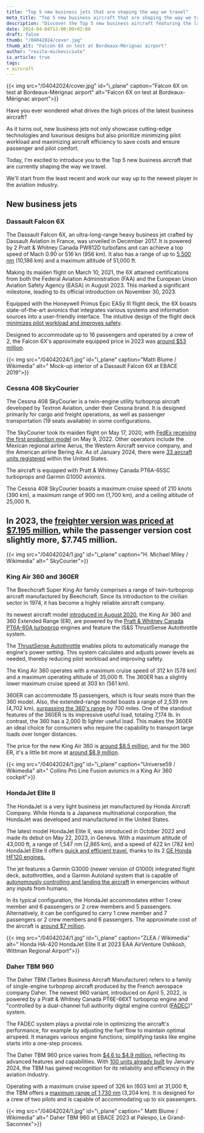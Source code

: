 ```yaml
---
title: "Top 5 new business jets that are shaping the way we travel"
meta_title: "Top 5 new business aircraft that are shaping the way we travel"
description: "Discover the Top 5 new business aircraft featuring the latest avionics and impressive performance, spanning from very light to ultra-long-range heavy jets."
date: 2024-04-04T13:00:00+02:00
draft: false
thumb: "/04042024/cover.jpg"
thumb_alt: "Falcon 6X on test at Bordeaux-Mérignac airport"
author: "rosita-mickeviciute"
is_article: true
tags:
- aircraft
---
```

{{< img src="/04042024/cover.jpg" id="i_plane" caption="Falcon 6X on test at Bordeaux-Mérignac airport" alt="Falcon 6X on test at Bordeaux-Mérignac airport">}}

Have you ever wondered what drives the high prices of the latest business aircraft?

As it turns out, new business jets not only showcase cutting-edge technologies and luxurious designs but also prioritize minimizing pilot workload and maximizing aircraft efficiency to save costs and ensure passenger and pilot comfort. 

Today, I'm excited to introduce you to the Top 5 new business aircraft that are currently shaping the way we travel. 

We'll start from the least recent and work our way up to the newest player in the aviation industry.

## New business jets

### Dassault Falcon 6X

The Dassault Falcon 6X, an ultra-long-range heavy business jet crafted by Dassault Aviation in France, was unveiled in December 2017. It is powered by 2 Pratt & Whitney Canada PW812D turbofans and can achieve a top speed of Mach 0.90 or 516 kn (956 km). It also has a range of up to [5,500 nm](https://www.dassaultfalcon.com/businessjets/falcon-6x/) (10,186 km) and a maximum altitude of 51,000 ft.

Making its maiden flight on March 10, 2021, the 6X attained certifications from both the Federal Aviation Administration (FAA) and the European Union Aviation Safety Agency (EASA) in August 2023. This marked a significant milestone, leading to its official introduction on November 30, 2023.

Equipped with the Honeywell Primus Epic EASy III flight deck, the 6X boasts state-of-the-art avionics that integrates various systems and information sources into a user-friendly interface. The intuitive design of the flight deck [minimizes pilot workload and improves safety](https://aerospace.honeywell.com/content/dam/aerobt/en/documents/landing-pages/brochures/A60-0919-000-002-PrimusApexAvionicsSystem_bro.pdf).

Designed to accommodate up to 16 passengers and operated by a crew of 2, the Falcon 6X's approximate equipped price in 2023 was [around $53 million](https://infogram.com/bca-table-2023-jets-1ho16vorwrp8x4n). 

{{< img src="/04042024/1.jpg" id="i_plane" caption="Matti Blume / Wikimedia" alt=" Mock-up interior of a Dassault Falcon 6X at EBACE 2019">}}

### Cessna 408 SkyCourier

The Cessna 408 SkyCourier is a twin-engine utility turboprop aircraft developed by Textron Aviation, under their Cessna brand. It is designed primarily for cargo and freight operations, as well as passenger transportation (19 seats available) in some configurations.

The SkyCourier took its maiden flight on May 17, 2020, with [FedEx receiving the first production model](https://airlinegeeks.com/2022/05/13/textron-aviation-delivers-fedex-s-first-cessna-skycourier/) on May 9, 2022. Other operators include the Mexican regional airline Aerus, the Western Aircraft service company, and the American airline Bering Air. As of January 2024, there were [33 aircraft units registered](https://registry.faa.gov/aircraftinquiry/Search/MakeModelInquiry) within the United States. 

The aircraft is equipped with Pratt & Whitney Canada PT6A-65SC turboprops and Garmin G1000 avionics. 

The Cessna 408 SkyCourier boasts a maximum cruise speed of 210 knots (390 km), a maximum range of 900 nm (1,700 km), and a ceiling altitude of 25,000 ft.

## In 2023, the [freighter version was priced at $7.195 million](https://infogram.com/bca-table-2023-turboprops-1ho16vorwrxm84n), while the passenger version cost slightly more, $7.745 million.

{{< img src="/04042024/1.jpg" id="i_plane" caption="H. Michael Miley / Wikimedia" alt=" SkyCourier">}}

### King Air 360 and 360ER
The Beechcraft Super King Air family comprises a range of twin-turboprop aircraft manufactured by Beechcraft. Since its introduction to the civilian sector in 1974, it has become a highly reliable aircraft company. 

Its newest aircraft model [introduced in August 2020](https://www.flightglobal.com/business-aviation/textron-introduces-king-air-360/139608.article), the King Air 360 and 360 Extended Range (ER), are powered by the [Pratt & Whitney Canada PT6A-60A turboprop](https://beechcraft.txtav.com/en/king-air-360er) engines and feature the IS&S ThrustSense Autothrottle system. 

The [ThrustSense Autothrottle](https://innovative-ss.com/products/autothrottle-for-turboprop/) enables pilots to automatically manage the engine's power setting. This system calculates and adjusts power levels as needed, thereby reducing pilot workload and improving safety.

The King Air 360 operates with a maximum cruise speed of 312 kn (578 km) and a maximum operating altitude of 35,000 ft. The 360ER has a slightly lower maximum cruise speed at 303 kn (561 km).

360ER can accommodate 15 passengers, which is four seats more than the 360 model. Also, the extended-range model boasts a range of 2,539 nm (4,702 km), [surpassing the 360's range](https://beechcraft.txtav.com/en/king-air-360) by 700 miles. One of the standout features of the 360ER is its impressive useful load, totaling 7,174 lb. In contrast, the 360 has a 2,000 lb lighter useful load. This makes the 360ER an ideal choice for consumers who require the capability to transport large loads over longer distances.

The price for the new King Air 360 is [around $8.5 million](https://www.aircraftcostcalculator.com/AircraftOperatingCosts/732/Beechcraft+King+Air+360), and for the 360 ER, it's a little bit more at [around $8.9 million](https://www.aircharteradvisors.com/king-air-360/).

{{< img src="/04042024/1.jpg" id="i_plane" caption="Universe59 / Wikimedia" alt=" Collins Pro Line Fusion avionics in a King Air 360 cockpit">}}
### HondaJet Elite II

The HondaJet is a very light business jet manufactured by Honda Aircraft Company. While Honda is a Japanese multinational corporation, the HondaJet was developed and manufactured in the United States.

The latest model HondaJet Elite II, was introduced in October 2022 and made its debut on May 22, 2023, in Geneva. With a maximum altitude of 43,000 ft, a range of 1,547 nm (2,865 km), and a speed of 422 kn (782 km) HondaJet Elite II offers [quick and efficient travel](https://www.hondajet.com/en/Products/HondaJet-Elite-II), thanks to its 2 [GE Honda HF120 engines.](https://www.gehonda.com/engine/)

The jet features a Garmin G3000 (newer version of G1000) integrated flight deck, autothrottles, and a Garmin Autoland system that is capable of [autonomously controlling and landing the aircraft](https://discover.garmin.com/en-US/autonomi/) in emergencies without any inputs from humans. 

In its typical configuration, the HondaJet accommodates either 1 crew member and 6 passengers or 2 crew members and 5 passengers. Alternatively, it can be configured to carry 1 crew member and 7 passengers or 2 crew members and 6 passengers. The approximate cost of the aircraft is [around $7 million](https://flyvolato.com/how-much-does-hondajet-cost/).

{{< img src="/04042024/1.jpg" id="i_plane" caption="ZLEA / Wikimedia" alt=" Honda HA-420 HondaJet Elite II at 2023 EAA AirVenture Oshkosh, Wittman Regional Airport">}}

### Daher TBM 960

The Daher TBM (Tarbes Business Aircraft Manufacturer) refers to a family of single-engine turboprop aircraft produced by the French aerospace company Daher. The newest 960 variant, introduced on April 5, 2022, is powered by a Pratt & Whitney Canada PT6E-66XT turboprop engine and "controlled by a dual-channel full authority digital engine control ([FADEC](https://www.aopa.org/news-and-media/all-news/2022/june/pilot/tbm-960-takes-off))" system.

The FADEC system plays a pivotal role in optimizing the aircraft's performance, for example by adjusting the fuel flow to maintain optimal airspeed. It manages various engine functions, simplifying tasks like engine starts into a one-step process.

The Daher TBM 960 price varies from [$4.6 to $4.9 million](https://sunsetais.com/airplanes/daher/daher-socata-tbm-960/), reflecting its advanced features and capabilities. With [100 units already built](https://www.ainonline.com/aviation-news/business-aviation/2024-01-05/daher-delivers-milestone-100th-tbm-960-aircraft) by January 2024, the TBM has gained recognition for its reliability and efficiency in the aviation industry.

Operating with a maximum cruise speed of 326 kn (603 km) at 31,000 ft, the TBM offers a [maximum range of 1,730 nm](https://altivationaircraft.com/tbm-960/) (3,204 km). It is designed for a crew of two pilots and is capable of accommodating up to six passengers.

{{< img src="/04042024/1.jpg" id="i_plane" caption=" Matti Blume / Wikimedia" alt=" Daher TBM 960 at EBACE 2023 at Palexpo, Le Grand-Saconnex">}}
